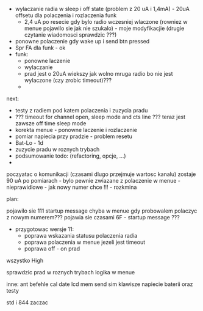 - wylaczanie radia w sleep i off state (problem z 20 uA i 1,4mA) - 20uA offsetu dla polaczenia i rozlaczenia funk
	- 2,4 uA po resecie gdy bylo radio wczesniej wlaczone (rowniez w menue pojawilo sie jak nie szukalo) - moje modyfikacjie (drugie czytanie wiadomosci sprawdzic ???)
- ponowne polaczenie gdy wake up i send btn pressed
- Spr FA dla funk - ok
- funk:
	- ponowne laczenie
	- wylaczanie
	- prad jest o 20uA wiekszy jak wolno mruga radio bo nie jest wylaczone (czy zrobic timeout)???
	- 

next:
- testy z radiem pod katem polaczenia i zuzycia pradu
- ??? timeout for channel open, sleep mode and cts line ??? teraz jest zawsze off time sleep mode
- korekta menue - ponowne laczenie i rozlaczenie
- pomiar napiecia przy pradzie - problem resetu
- Bat-Lo - 1d
- zuzycie pradu w roznych trybach
- podsumowanie todo: (refactoring, opcje, ...)
- 

poczyatac o komunikacji (czasami dlugo przejmuje wartosc kanalu)
zostaje 90 uA po pomiarach  - bylo pewnie zwiazane z 
polaczenie w menue - nieprawidlowe - jak nowy numer chce !!! - rozkmina

plan:



pojawilo sie 111 startup message chyba w menue gdy probowalem polaczyc z nowym numerem???
pojawia sie czasami 6F - startup message ???
- przygotowac wersje 11:
	- poprawa wskazania statusu polaczenia radia
	- poprawa polaczenia w menue jezeli jest timeout
	- poprawa off - on prad

wszystko High



sprawdzic prad w roznych trybach
logika w menue

inne:
ant befehle
cal date
lcd mem send
sim klawisze
napiecie baterii oraz testy


std i 844 zaczac

